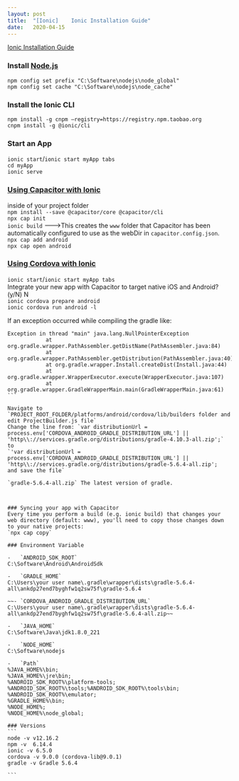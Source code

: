 ```yaml
---
layout:	post
title:	"[Ionic]	Ionic Installation Guide"
date:	2020-04-15
---
```


[Ionic Installation Guide](https://ionicframework.com/docs/intro/cli)

###  Install [Node.js](https://nodejs.org/)
`npm config set prefix "C:\Software\nodejs\node_global"`  
`npm config set cache "C:\Software\nodejs\node_cache"`

###	 Install the Ionic CLI
`npm install -g cnpm –registry=https://registry.npm.taobao.org`  
`cnpm install -g @ionic/cli`

###	Start an App 
`ionic start`/`ionic start myApp tabs`  
`cd myApp`  
`ionic serve`

### [Using Capacitor with Ionic](https://capacitor.ionicframework.com/docs/getting-started/with-ionic/)
inside of your project folder  
`npm install --save @capacitor/core @capacitor/cli`  
`npx cap init`  
`ionic build`    --->This creates the `www` folder that Capacitor has been automatically configured to use as the webDir in `capacitor.config.json`.  
`npx cap add android`  
`npx cap open android` 


### [Using Cordova with Ionic](https://ionicframework.com/docs/developing/android)

`ionic start`/`ionic start myApp tabs`  
Integrate your new app with Capacitor to target native iOS and Android? (y/N)  N  
`ionic cordova prepare android`  
`ionic cordova run android -l`


If an exception occurred while compiling the gradle like:
````
Exception in thread "main" java.lang.NullPointerException
            at org.gradle.wrapper.PathAssembler.getDistName(PathAssembler.java:84)
            at org.gradle.wrapper.PathAssembler.getDistribution(PathAssembler.java:40)
            at org.gradle.wrapper.Install.createDist(Install.java:44)
            at org.gradle.wrapper.WrapperExecutor.execute(WrapperExecutor.java:107)
            at org.gradle.wrapper.GradleWrapperMain.main(GradleWrapperMain.java:61)
```

Navigate to `PROJECT_ROOT_FOLDER/platforms/android/cordova/lib/builders folder and edit ProjectBuilder.js file`  
Change the line from: `var distributionUrl = process.env['CORDOVA_ANDROID_GRADLE_DISTRIBUTION_URL'] || 'http\\://services.gradle.org/distributions/gradle-4.10.3-all.zip';`  
to   
`'var distributionUrl = process.env['CORDOVA_ANDROID_GRADLE_DISTRIBUTION_URL'] || 'http\\://services.gradle.org/distributions/gradle-5.6.4-all.zip'; 
and save the file`

`gradle-5.6.4-all.zip` The latest version of gradle.
 
 
 
### Syncing your app with Capacitor
Every time you perform a build (e.g. ionic build) that changes your web directory (default: www), you'll need to copy those changes down to your native projects:  
`npx cap copy`

### Environment Variable

-	`ANDROID_SDK_ROOT`
C:\Software\Android\AndroidSdk

-	`GRADLE_HOME`
C:\Users\your user name\.gradle\wrapper\dists\gradle-5.6.4-all\ankdp27end7byghfw1q2sw75f\gradle-5.6.4

~~-	`CORDOVA_ANDROID_GRADLE_DISTRIBUTION_URL`
C:\Users\your user name\.gradle\wrapper\dists\gradle-5.6.4-all\ankdp27end7byghfw1q2sw75f\gradle-5.6.4-all.zip~~

-	`JAVA_HOME`
C:\Software\Java\jdk1.8.0_221

-	`NODE_HOME`
C:\Software\nodejs

-	`Path`
%JAVA_HOME%\bin;  
%JAVA_HOME%\jre\bin;  
%ANDROID_SDK_ROOT%\platform-tools;  
%ANDROID_SDK_ROOT%\tools;%ANDROID_SDK_ROOT%\tools\bin;  
%ANDROID_SDK_ROOT%\emulator;  
%GRADLE_HOME%\bin;  
%NODE_HOME%;  
%NODE_HOME%\node_global;  

### Versions
```
node -v v12.16.2  
npm -v  6.14.4   
ionic -v 6.5.0
cordova -v 9.0.0 (cordova-lib@9.0.1)
gradle -v Gradle 5.6.4

```





	


